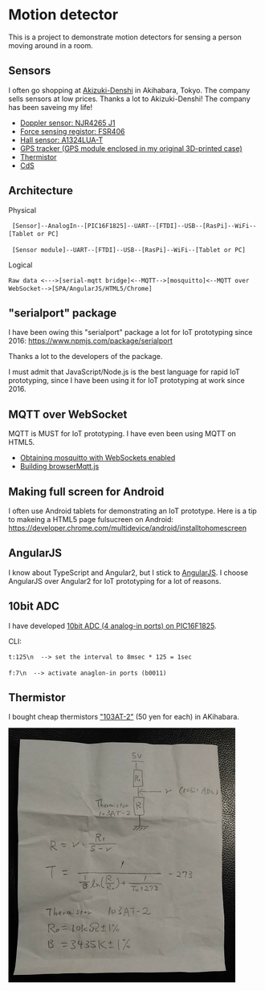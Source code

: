 # Motion detector

This is a project to demonstrate motion detectors for sensing a person moving around in a room.

## Sensors

I often go shopping at [Akizuki-Denshi](http://akizukidenshi.com/) in Akihabara, Tokyo. The company sells sensors at low prices. Thanks a lot to Akizuki-Denshi! The company has been saveing my life!

- [Doppler sensor: NJR4265 J1](http://akizukidenshi.com/catalog/g/gK-07776/)
- [Force sensing registor: FSR406](http://akizukidenshi.com/catalog/g/gP-04158/)
- [Hall sensor: A1324LUA-T](http://akizukidenshi.com/catalog/g/gI-07014/)
- [GPS tracker (GPS module enclosed in my original 3D-printed case)](https://github.com/araobp/gps_android)
- [Thermistor](http://akizukidenshi.com/catalog/g/gP-07258/)
- [CdS](http://akizukidenshi.com/catalog/g/gI-00110/)

## Architecture

Physical
```
 [Sensor]--AnalogIn--[PIC16F1825]--UART--[FTDI]--USB--[RasPi]--WiFi--[Tablet or PC]
 
 [Sensor module]--UART--[FTDI]--USB--[RasPi]--WiFi--[Tablet or PC]
```

Logical
```
Raw data <--->[serial-mqtt bridge]<--MQTT-->[mosquitto]<--MQTT over WebSocket-->[SPA/AngularJS/HTML5/Chrome]
```

## "serialport" package

I have been owing this "serialport" package a lot for IoT prototyping since 2016: https://www.npmjs.com/package/serialport

Thanks a lot to the developers of the package.

I must admit that JavaScript/Node.js is the best language for rapid IoT prototyping, since I have been using it for IoT prototyping at work since 2016.

## MQTT over WebSocket

MQTT is MUST for IoT prototyping. I have even been using MQTT on HTML5.
- [Obtaining mosquitto with WebSockets enabled](https://xperimentia.com/2015/08/20/installing-mosquitto-mqtt-broker-on-raspberry-pi-with-websockets/)
- [Building browserMqtt.js](https://github.com/mqttjs/MQTT.js/)

## Making full screen for Android

I often use Android tablets for demonstrating an IoT prototype. Here is a tip to makeing a HTML5 page fulsucreen on Android: https://developer.chrome.com/multidevice/android/installtohomescreen

## AngularJS

I know about TypeScript and Angular2, but I stick to [AngularJS](https://angularjs.org/). I choose AngularJS over Angular2 for IoT prototyping for a lot of reasons.

## 10bit ADC

I have developed [10bit ADC (4 analog-in ports) on PIC16F1825](./src/pic16f1825/adc.X).

CLI:
```
t:125\n  --> set the interval to 8msec * 125 = 1sec 

f:7\n  --> activate anaglon-in ports (b0011)
```

## Thermistor

I bought cheap thermistors ["103AT-2"](http://akizukidenshi.com/catalog/g/gP-07258/) (50 yen for each) in AKihabara.

![calc](./src/thermistor/calc.jpg)

